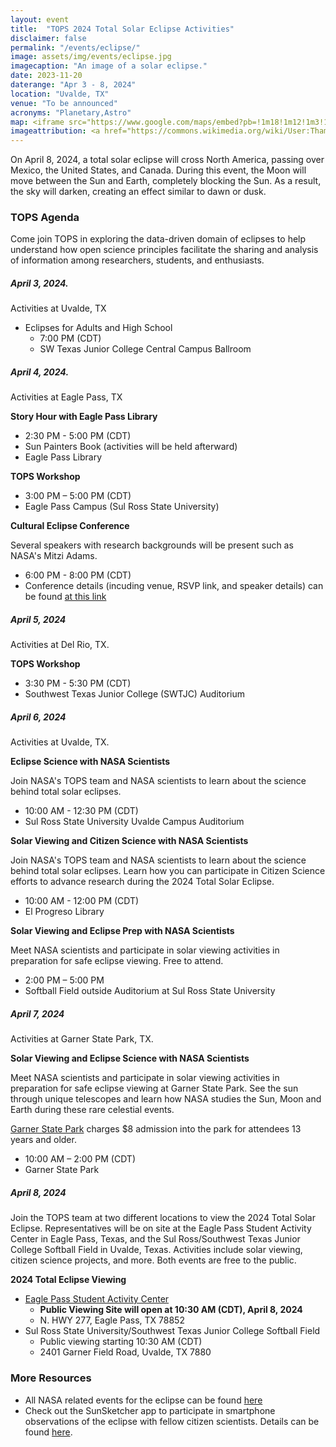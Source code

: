 ```yaml
---
layout: event
title:  "TOPS 2024 Total Solar Eclipse Activities"
disclaimer: false
permalink: "/events/eclipse/"
image: assets/img/events/eclipse.jpg
imagecaption: "An image of a solar eclipse."
date: 2023-11-20
daterange: "Apr 3 - 8, 2024"
location: "Uvalde, TX"
venue: "To be announced"
acronyms: "Planetary,Astro"
map: <iframe src="https://www.google.com/maps/embed?pb=!1m18!1m12!1m3!1d62542.797075592076!2d-99.79996562205729!3d29.210134972682102!2m3!1f0!2f0!3f0!3m2!1i1024!2i768!4f13.1!3m3!1m2!1s0x865ee140326f39dd%3A0xa5b0b5d62bab238c!2sUvalde%2C%20TX%2078801!5e0!3m2!1sen!2sus!4v1706203388227!5m2!1sen!2sus" width="600" height="450" style="border:0;" allowfullscreen="" loading="lazy" referrerpolicy="no-referrer-when-downgrade"></iframe>
imageattribution: <a href="https://commons.wikimedia.org/wiki/User:Thammarith">Thammarith Likittheerameth</a>, <a href="https://commons.wikimedia.org/wiki/File:2019-12-26_Annular-Solar-Eclipse-in-Singapore.jpg">2019-12-26 Annular-Solar-Eclipse-in-Singapore</a>, <a href="https://creativecommons.org/licenses/by-sa/4.0/legalcode" rel="license">CC BY-SA 4.0</a>
---
```


On April 8, 2024, a total solar eclipse will cross North America, passing over Mexico, the United States, and Canada. During this event, the Moon will move between the Sun and Earth, completely blocking the Sun. As a result, the sky will darken, creating an effect similar to dawn or dusk.  

### TOPS Agenda

Come join TOPS in exploring the data-driven domain of eclipses to help understand how open science principles facilitate the sharing and analysis of information among researchers, students, and enthusiasts.

##### April 3, 2024.

Activities at Uvalde, TX

- Eclipses for Adults and High School
  - 7:00 PM (CDT)
  - SW Texas Junior College Central Campus Ballroom


##### April 4, 2024.

Activities at Eagle Pass, TX

**Story Hour with Eagle Pass Library**

- 2:30 PM - 5:00 PM (CDT)
- Sun Painters Book (activities will be held afterward)
- Eagle Pass Library

**TOPS Workshop**

- 3:00 PM – 5:00 PM (CDT)
- Eagle Pass Campus (Sul Ross State University)

**Cultural Eclipse Conference**
  
Several speakers with research backgrounds will be present such as NASA's Mitzi Adams.
- 6:00 PM - 8:00 PM (CDT) 
- Conference details (incuding venue, RSVP link, and speaker details) can be found <a target="_blank" href="https://sites.google.com/view/cultural-conference/home?fbclid=IwAR3L2o3OnWtNo51vub1TxSXAxV_U9rPmbKy7-FXMqwYA80Q-NKKaf_HJv1E">at this link</a>
  
##### April 5, 2024

Activities at Del Rio, TX.

**TOPS Workshop**

- 3:30 PM - 5:30 PM (CDT)
- Southwest Texas Junior College (SWTJC) Auditorium
  
##### April 6, 2024

Activities at Uvalde, TX.

**Eclipse Science with NASA Scientists**

Join NASA's TOPS team and NASA scientists to learn about the science behind total solar eclipses.  
- 10:00 AM - 12:30 PM (CDT)
- Sul Ross State University Uvalde Campus Auditorium

**Solar Viewing and Citizen Science with NASA Scientists**

Join NASA's TOPS team and NASA scientists to learn about the science behind total solar eclipses. Learn how you can participate in Citizen Science efforts to advance research during the 2024 Total Solar Eclipse.
- 10:00 AM - 12:00 PM (CDT)
- El Progreso Library

**Solar Viewing and Eclipse Prep with NASA Scientists**

Meet NASA scientists and participate in solar viewing activities in preparation for safe eclipse viewing.  Free to attend.
- 2:00 PM – 5:00 PM 
- Softball Field outside Auditorium at Sul Ross State University

##### April 7, 2024

Activities at Garner State Park, TX.

**Solar Viewing and Eclipse Science with NASA Scientists**

Meet NASA scientists and participate in solar viewing activities in preparation for safe eclipse viewing at Garner State Park. See the sun through unique telescopes and learn how NASA studies the Sun, Moon and Earth during these rare celestial events. 

[Garner State Park](https://tpwd.texas.gov/state-parks/garner/fees-facilities/entrance-fees) charges $8 admission into the park for attendees  13 years and older.

- 10:00 AM – 2:00 PM (CDT)
- Garner State Park

##### April 8, 2024

Join the TOPS team at two different locations to view the 2024 Total Solar Eclipse. Representatives will be on site at the Eagle Pass Student Activity Center in Eagle Pass, Texas, and the Sul Ross/Southwest Texas Junior College Softball Field in Uvalde, Texas. Activities include solar viewing, citizen science projects, and more. Both events are free to the public. 

**2024 Total Eclipse Viewing**

- <a target="_blank" href="https://www.chooseeaglepass.com/eclipse">Eagle Pass Student Activity Center</a>
  - **Public Viewing Site will open at 10:30 AM (CDT), April 8, 2024**
  - N. HWY 277, Eagle Pass, TX 78852
- Sul Ross State University/Southwest Texas Junior College Softball Field
  - Public viewing starting 10:30 AM (CDT)
  - 2401 Garner Field Road, Uvalde, TX 7880

### More Resources

- All NASA related events for the eclipse can be found [here](https://science.nasa.gov/eclipses/events/)
- Check out the SunSketcher app to participate in smartphone observations of the eclipse with fellow citizen scientists.  Details can be found [here](https://sunsketcher.org/index.php).